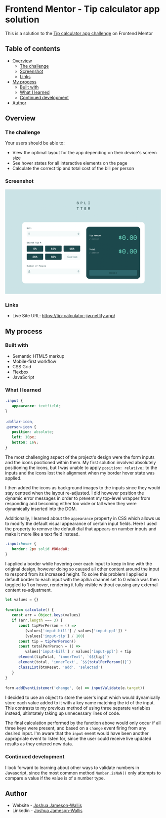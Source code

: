 # Frontend Mentor - Tip calculator app solution

This is a solution to the [Tip calculator app challenge](https://www.frontendmentor.io/challenges/tip-calculator-app-ugJNGbJUX) on Frontend Mentor

## Table of contents

-  [Overview](#overview)
   -  [The challenge](#the-challenge)
   -  [Screenshot](#screenshot)
   -  [Links](#links)
-  [My process](#my-process)
   -  [Built with](#built-with)
   -  [What I learned](#what-i-learned)
   -  [Continued development](#continued-development)
-  [Author](#author)

## Overview

### The challenge

Your users should be able to:

-  View the optimal layout for the app depending on their device's screen size
-  See hover states for all interactive elements on the page
-  Calculate the correct tip and total cost of the bill per person

### Screenshot

![](./Screenshot.png)

### Links

-  Live Site URL: https://tip-calculator-jjw.netlify.app/

## My process

### Built with

-  Semantic HTML5 markup
-  Mobile-first workflow
-  CSS Grid
-  Flexbox
-  JavaScript

### What I learned

```css
.input {
   appearance: textfield;
}

.dollar-icon,
.person-icon {
   position: absolute;
   left: 10px;
   bottom: 16%;
}
```

The most challenging aspect of the project's design were the form inputs and the icons positioned within them. My first solution involved absolutely positioning the icons, but I was unable to apply `position: relative;` to the inputs and the icons lost their alignment when my border hover state was applied.

I then added the icons as background images to the inputs since they would stay centred when the layout re-adjusted. I did however position the dynamic error messages in order to prevent my top-level wrapper from responding and becoming either too wide or tall when they were dynamically inserted into the DOM.

Additionally, I learned about the `appearance` property in CSS which allows us to modify the default visual appearance of certain input fields. Here I used the property to remove the default dial that appears on number inputs and make it more like a text field instead.

```css
.input:hover {
   border: 2px solid #80ada8;
}
```

I applied a border while hovering over each input to keep in line with the original design, however doing so caused all other content around the input to respond from its increased height. To solve this problem I applied a default border to each input with the aplha channel set to 0 which was then toggled to 1 on hover, rendering it fully visible without causing any external content re-adjustment.

```js
let values = {}

function calculate() {
   const arr = Object.keys(values)
   if (arr.length === 3) {
      const tipPerPerson = () =>
         (values['input-bill'] / values['input-ppl']) *
         (values['input-tip'] / 100)
      const tip = tipPerPerson()
      const totalPerPerson = () =>
         values['input-bill'] / values['input-ppl'] + tip
      element(tipTotal, 'innerText', `$${tip}`)
      element(total, 'innerText', `$${totalPerPerson()}`)
      classList(btnReset, 'add', 'selected')
   }
}

form.addEventListener('change', (e) => inputValidate(e.target))
```

I decided to use an object to store the user's input which would dynamically store each value added to it with a key name matching the id of the input. This contrasts to my previous method of using three separate variables instead, ultimtately taking up unnecessary lines of code.

The final calculation performed by the function above would only occur if all three keys were present, and based on a `change` event firing from any desired input. I'm aware that the `input` event would have been another appropriate event to listen for, since the user could receive live updated results as they entered new data.

### Continued development

I look forward to learning about other ways to validate numbers in Javascript, since the most common method `Number.isNaN()` only attempts to compare a value if the value is of a number type.

## Author

-  Website - [Joshua Jameson-Wallis](https://joshuajamesonwallis.com)
-  Linkedin - [Joshua Jameson-Wallis](https://www.linkedin.com/in/joshua-jameson-wallis/)
